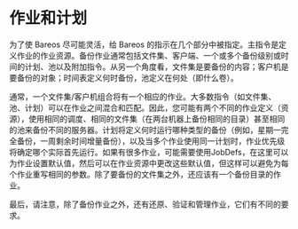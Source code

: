 # 作业和计划

为了使 Bareos 尽可能灵活，给 Bareos 的指示在几个部分中被指定。主指令是定义作业的作业资源。备份作业通常包括文件集、客户端、一个或多个备份级别或时间的计划、池以及附加指令。从另一个角度看，文件集是要备份的内容；客户机是要备份的对象；时间表定义何时备份，池定义在何处（即什么卷）。

通常，一个文件集/客户机组合将有一个相应的作业。大多数指令（如文件集、池、计划）可以在作业之间混合和匹配。因此，您可能有两个不同的作业定义（资源），使用相同的调度、相同的文件集（在两台机器上备份相同的目录）甚至相同的池来备份不同的服务器。计划将定义何时运行哪种类型的备份（例如，星期一完全备份，一周剩余时间增量备份），以及当多个作业使用同一计划时，作业优先级将确定哪个实际首先运行。如果有很多作业，可能需要使用JobDefs，在这里可以为作业设置默认值，然后可以在作业资源中更改这些默认值，但这样可以避免为每个作业重写相同的参数。除了要备份的文件集之外，还应该有一个备份目录的作业。

最后，请注意，除了备份作业之外，还有还原、验证和管理作业，它们有不同的要求。